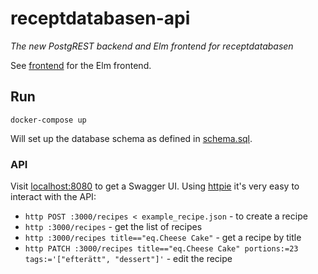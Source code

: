 # receptdatabasen-api
*The new PostgREST backend and Elm frontend for receptdatabasen*

See [frontend](./frontend/) for the Elm frontend.

## Run
`docker-compose up`

Will set up the database schema as defined in [schema.sql](./db_scripts/schema.sql).

### API
Visit [localhost:8080](http://localhost:8080) to get a Swagger UI.
Using [httpie](https://httpie.org/doc) it's very easy to interact with the API:

- `http POST :3000/recipes < example_recipe.json` - to create a recipe
- `http :3000/recipes` - get the list of recipes
- `http :3000/recipes title=="eq.Cheese Cake"` - get a recipe by title
- `http PATCH :3000/recipes title=="eq.Cheese Cake" portions:=23 tags:='["efterätt", "dessert"]'` - edit the recipe


